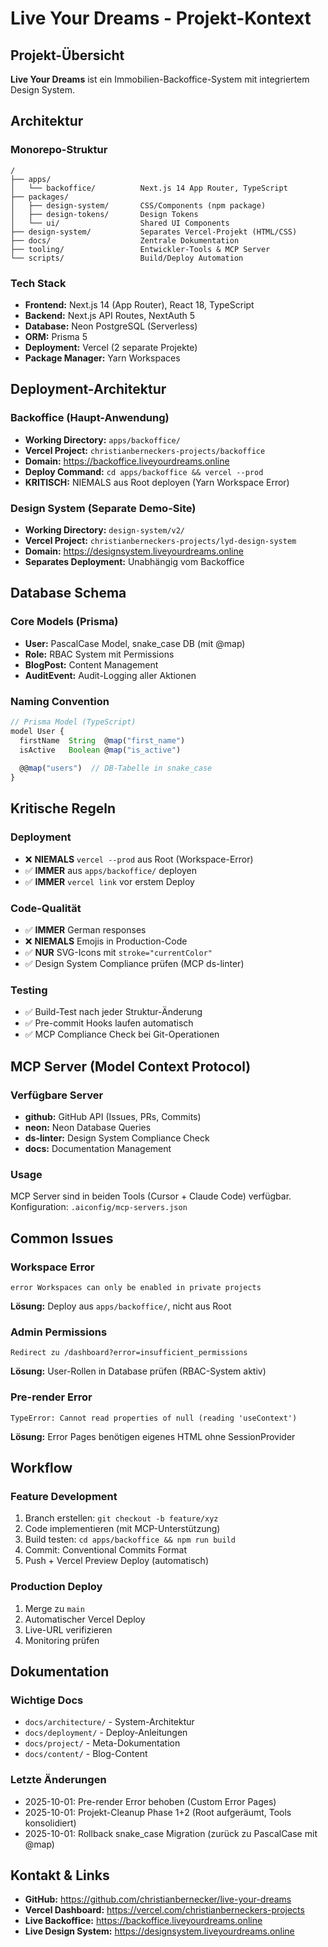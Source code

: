 # Live Your Dreams - Projekt-Kontext

## Projekt-Übersicht
**Live Your Dreams** ist ein Immobilien-Backoffice-System mit integriertem Design System.

## Architektur

### Monorepo-Struktur
```
/
├── apps/
│   └── backoffice/          Next.js 14 App Router, TypeScript
├── packages/
│   ├── design-system/       CSS/Components (npm package)
│   ├── design-tokens/       Design Tokens
│   └── ui/                  Shared UI Components
├── design-system/           Separates Vercel-Projekt (HTML/CSS)
├── docs/                    Zentrale Dokumentation
├── tooling/                 Entwickler-Tools & MCP Server
└── scripts/                 Build/Deploy Automation
```

### Tech Stack
- **Frontend:** Next.js 14 (App Router), React 18, TypeScript
- **Backend:** Next.js API Routes, NextAuth 5
- **Database:** Neon PostgreSQL (Serverless)
- **ORM:** Prisma 5
- **Deployment:** Vercel (2 separate Projekte)
- **Package Manager:** Yarn Workspaces

## Deployment-Architektur

### Backoffice (Haupt-Anwendung)
- **Working Directory:** `apps/backoffice/`
- **Vercel Project:** `christianberneckers-projects/backoffice`
- **Domain:** https://backoffice.liveyourdreams.online
- **Deploy Command:** `cd apps/backoffice && vercel --prod`
- **KRITISCH:** NIEMALS aus Root deployen (Yarn Workspace Error)

### Design System (Separate Demo-Site)
- **Working Directory:** `design-system/v2/`
- **Vercel Project:** `christianberneckers-projects/lyd-design-system`
- **Domain:** https://designsystem.liveyourdreams.online
- **Separates Deployment:** Unabhängig vom Backoffice

## Database Schema

### Core Models (Prisma)
- **User:** PascalCase Model, snake_case DB (mit @map)
- **Role:** RBAC System mit Permissions
- **BlogPost:** Content Management
- **AuditEvent:** Audit-Logging aller Aktionen

### Naming Convention
```typescript
// Prisma Model (TypeScript)
model User {
  firstName  String  @map("first_name")
  isActive   Boolean @map("is_active")
  
  @@map("users")  // DB-Tabelle in snake_case
}
```

## Kritische Regeln

### Deployment
- ❌ **NIEMALS** `vercel --prod` aus Root (Workspace-Error)
- ✅ **IMMER** aus `apps/backoffice/` deployen
- ✅ **IMMER** `vercel link` vor erstem Deploy

### Code-Qualität
- ✅ **IMMER** German responses
- ❌ **NIEMALS** Emojis in Production-Code
- ✅ **NUR** SVG-Icons mit `stroke="currentColor"`
- ✅ Design System Compliance prüfen (MCP ds-linter)

### Testing
- ✅ Build-Test nach jeder Struktur-Änderung
- ✅ Pre-commit Hooks laufen automatisch
- ✅ MCP Compliance Check bei Git-Operationen

## MCP Server (Model Context Protocol)

### Verfügbare Server
- **github:** GitHub API (Issues, PRs, Commits)
- **neon:** Neon Database Queries
- **ds-linter:** Design System Compliance Check
- **docs:** Documentation Management

### Usage
MCP Server sind in beiden Tools (Cursor + Claude Code) verfügbar.
Konfiguration: `.aiconfig/mcp-servers.json`

## Common Issues

### Workspace Error
```
error Workspaces can only be enabled in private projects
```
**Lösung:** Deploy aus `apps/backoffice/`, nicht aus Root

### Admin Permissions
```
Redirect zu /dashboard?error=insufficient_permissions
```
**Lösung:** User-Rollen in Database prüfen (RBAC-System aktiv)

### Pre-render Error
```
TypeError: Cannot read properties of null (reading 'useContext')
```
**Lösung:** Error Pages benötigen eigenes HTML ohne SessionProvider

## Workflow

### Feature Development
1. Branch erstellen: `git checkout -b feature/xyz`
2. Code implementieren (mit MCP-Unterstützung)
3. Build testen: `cd apps/backoffice && npm run build`
4. Commit: Conventional Commits Format
5. Push + Vercel Preview Deploy (automatisch)

### Production Deploy
1. Merge zu `main`
2. Automatischer Vercel Deploy
3. Live-URL verifizieren
4. Monitoring prüfen

## Dokumentation

### Wichtige Docs
- `docs/architecture/` - System-Architektur
- `docs/deployment/` - Deploy-Anleitungen
- `docs/project/` - Meta-Dokumentation
- `docs/content/` - Blog-Content

### Letzte Änderungen
- 2025-10-01: Pre-render Error behoben (Custom Error Pages)
- 2025-10-01: Projekt-Cleanup Phase 1+2 (Root aufgeräumt, Tools konsolidiert)
- 2025-10-01: Rollback snake_case Migration (zurück zu PascalCase mit @map)

## Kontakt & Links
- **GitHub:** https://github.com/christianbernecker/live-your-dreams
- **Vercel Dashboard:** https://vercel.com/christianberneckers-projects
- **Live Backoffice:** https://backoffice.liveyourdreams.online
- **Live Design System:** https://designsystem.liveyourdreams.online

